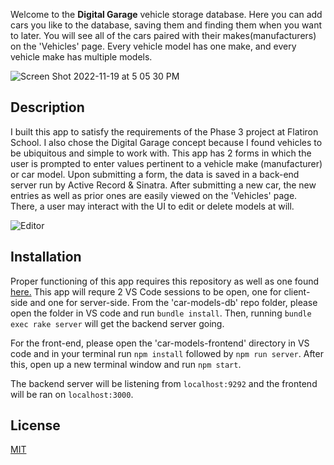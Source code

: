 
Welcome to the **Digital Garage** vehicle storage database. Here you can add cars you like to the database, saving them and finding them when you want to later. You will see all of the cars paired with their makes(manufacturers) on the 'Vehicles' page. Every vehicle model has one make, and every vehicle make has multiple models.

![Screen Shot 2022-11-19 at 5 05 30 PM](https://user-images.githubusercontent.com/93106753/202873260-0517eef6-6b7a-4d9a-95fa-9a2c3ea8389a.png)


## Description

I built this app to satisfy the requirements of the Phase 3 project at Flatiron School. I also chose the Digital Garage concept because I found vehicles to be ubiquitous and simple to work with. This app has 2 forms in which the user is prompted to enter values pertinent to a vehicle make (manufacturer) or car model. Upon submitting a form, the data is saved in a back-end server run by Active Record & Sinatra. After submitting a new car, the new entries as well as prior ones are easily viewed on the 'Vehicles' page. There, a user may interact with the UI to edit or delete models at will. 

![Editor](https://user-images.githubusercontent.com/93106753/202864763-cd5c8592-6c03-4419-8450-ec3d62b50a49.png)

## Installation

Proper functioning of this app requires this repository as well as one found [here.](https://github.com/jaredsurya/car-models-db)
This app will requre 2 VS Code sessions to be open, one for client-side and one for server-side.
From the 'car-models-db' repo folder, please open the folder in VS code and run `bundle install`. Then, running `bundle exec rake server` will get the backend server going.

For the front-end, please open the 'car-models-frontend' directory in VS code and in your terminal run `npm install` followed by `npm run server`. After this, open up a new terminal window and run `npm start`. 

The backend server will be listening from `localhost:9292` and the frontend will be ran on `localhost:3000`.

## License 

[MIT](https://choosealicense.com/licenses/mit/)
